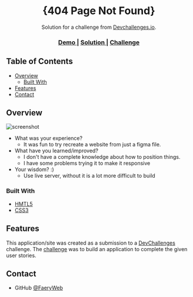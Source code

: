 <!-- Please update value in the {}  -->

<h1 align="center">{404 Page Not Found}</h1>

<div align="center">
   Solution for a challenge from  <a href="http://devchallenges.io" target="_blank">Devchallenges.io</a>.
</div>

<div align="center">
  <h3>
    <a href="https://stately-chebakia-f1f04d.netlify.app">
      Demo
    </a>
    <span> | </span>
    <a href="https://github.com/FaeryWeb/404-Page-Not-Found">
      Solution
    </a>
    <span> | </span>
    <a href="https://devchallenges.io/challenges/wBunSb7FPrIepJZAg0sY">
      Challenge
    </a>
  </h3>
</div>

<!-- TABLE OF CONTENTS -->

## Table of Contents

- [Overview](#overview)
  - [Built With](#built-with)
- [Features](#features)
- [Contact](#contact)

<!-- OVERVIEW -->

## Overview

![screenshot](https://api.pikwy.com/web/640bc47f3ea694728b45389c.jpg)

- What was your experience?
  - It was fun to try recreate a website from just a figma file.
- What have you learned/improved?
  - I don't have a complete knowledge about how to position things.
  - I have some problems trying it to make it responsive
- Your wisdom? :)
  - Use live server, without it is a lot more difficult to build

### Built With

<!-- This section should list any major frameworks that you built your project using. Here are a few examples.-->

- [HMTL5](https://html.com/)
- [CSS3](https://www.w3.org/Style/CSS/Overview.en.html)

## Features

<!-- List the features of your application or follow the template. Don't share the figma file here :) -->

This application/site was created as a submission to a [DevChallenges](https://devchallenges.io/challenges) challenge. The [challenge](https://devchallenges.io/challenges/wBunSb7FPrIepJZAg0sY) was to build an application to complete the given user stories.

## Contact

- GitHub [@FaeryWeb](https://github.com/FaeryWeb)
